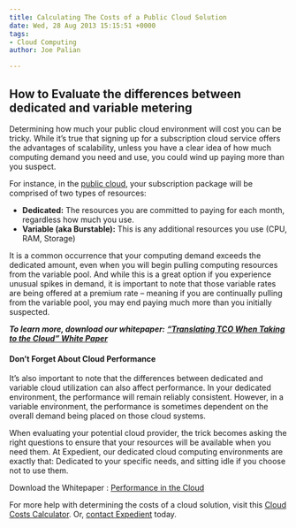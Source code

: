 ```yaml
---
title: Calculating The Costs of a Public Cloud Solution
date: Wed, 28 Aug 2013 15:15:51 +0000
tags:
- Cloud Computing
author: Joe Palian

---
```

## How to Evaluate the differences between dedicated and variable metering

Determining how much your public cloud environment will cost you can be tricky. While it’s true that signing up for a subscription cloud service offers the advantages of scalability, unless you have a clear idea of how much computing demand you need and use, you could wind up paying more than you suspect.

For instance, in the [public cloud](https://www.expedient.com/cloud-computing/public-cloud-computing/ "Public"), your subscription package will be comprised of two types of resources:

* **Dedicated:** The resources you are committed to paying for each month, regardless how much you use.
* **Variable (aka Burstable):** This is any additional resources you use (CPU, RAM, Storage)

It is a common occurrence that your computing demand exceeds the dedicated amount, even when you will begin pulling computing resources from the variable pool. And while this is a great option if you experience unusual spikes in demand, it is important to note that those variable rates are being offered at a premium rate – meaning if you are continually pulling from the variable pool, you may end paying much more than you initially suspected.

**_To learn more, download our whitepaper:_** [**_“Translating TCO When Taking to the Cloud” White Paper_**](http://go.expedient.com/l/12902/2013-06-26/6jv6r/12902/85780/TCO_of_the_Cloud.pdf)

#### Don’t Forget About Cloud Performance

It’s also important to note that the differences between dedicated and variable cloud utilization can also affect performance. In your dedicated environment, the performance will remain reliably consistent. However, in a variable environment, the performance is sometimes dependent on the overall demand being placed on those cloud systems.

When evaluating your potential cloud provider, the trick becomes asking the right questions to ensure that your resources will be available when you need them. At Expedient, our dedicated cloud computing environments are exactly that: Dedicated to your specific needs, and sitting idle if you choose not to use them.

Download the Whitepaper : [Performance in the Cloud](http://bit.ly/1blRdk2)

For more help with determining the costs of a cloud solution, visit this [Cloud Costs Calculator](https://www.expedient.com/cloud-build-vs-buy-calculator/ "THE COMPLETE CLOUD BUILD VS BUY CALCULATOR"). Or, [contact Expedient](https://www.expedient.com/support/ "Support") today.
